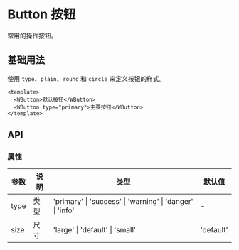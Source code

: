 # Button 按钮

常用的操作按钮。

## 基础用法

使用 `type`、`plain`、`round` 和 `circle` 来定义按钮的样式。

<preview-demo>
<template>
  <WButton>默认按钮</WButton>
  <WButton type="primary">主要按钮</WButton>
</template>
</preview-demo>

```vue
<template>
  <WButton>默认按钮</WButton>
  <WButton type="primary">主要按钮</WButton>
</template>
```

## API

### 属性

| 参数 | 说明 | 类型                                                      | 默认值    |
| ---- | ---- | --------------------------------------------------------- | --------- |
| type | 类型 | 'primary' \| 'success' \| 'warning' \| 'danger' \| 'info' | -         |
| size | 尺寸 | 'large' \| 'default' \| 'small'                           | 'default' |
